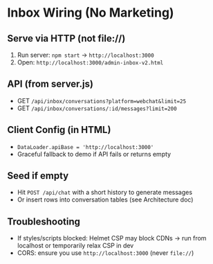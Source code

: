 # Inbox Wiring (No Marketing)

## Serve via HTTP (not file://)
1) Run server: `npm start` → `http://localhost:3000`
2) Open: `http://localhost:3000/admin-inbox-v2.html`

## API (from server.js)
- GET `/api/inbox/conversations?platform=webchat&limit=25`
- GET `/api/inbox/conversations/:id/messages?limit=200`

## Client Config (in HTML)
- `DataLoader.apiBase = 'http://localhost:3000'`
- Graceful fallback to demo if API fails or returns empty

## Seed if empty
- Hit `POST /api/chat` with a short history to generate messages
- Or insert rows into conversation tables (see Architecture doc)

## Troubleshooting
- If styles/scripts blocked: Helmet CSP may block CDNs → run from localhost or temporarily relax CSP in dev
- CORS: ensure you use `http://localhost:3000` (never `file://`)
